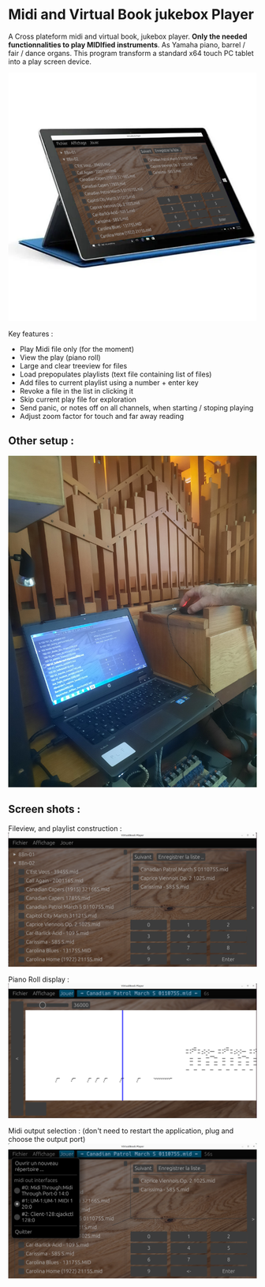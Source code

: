 # Midi and Virtual Book jukebox Player

A Cross plateform midi and virtual book, jukebox player. __Only the needed functionnalities to play MIDIfied instruments__. As Yamaha piano, barrel / fair / dance organs. This program transform a standard x64 touch PC tablet into a play screen device.

![](doc/tablet.png)

Key features :
- Play Midi file only (for the moment)
- View the play (piano roll)
- Large and clear treeview for files
- Load prepopulates playlists (text file containing list of files)
- Add files to current playlist using a number + enter key
- Revoke a file in the list in clicking it
- Skip current play file for exploration
- Send panic, or notes off on all channels, when starting / stoping playing
- Adjust zoom factor for touch and far away reading


## Other setup :

![](doc/20230617_194321.jpg)

## Screen shots :

Fileview, and playlist construction :
![](doc/ss1.png) 

Piano Roll display :
![](doc/ss2.png) 

Midi output selection : (don't need to restart the application, plug and choose the output port)
![](doc/ss3.png) 

